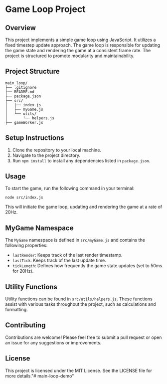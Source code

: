 # Game Loop Project

## Overview
This project implements a simple game loop using JavaScript. It utilizes a fixed timestep update approach. The game loop is responsible for updating the game state and rendering the game at a consistent frame rate. The project is structured to promote modularity and maintainability.

## Project Structure
```
main_loop/
├── .gitignore
├── README.md
├── package.json
├── src/
│   ├── index.js
│   ├── myGame.js
│   └── utils/
│       └── helpers.js
├── gameWorker.js
```

## Setup Instructions
1. Clone the repository to your local machine.
2. Navigate to the project directory.
3. Run `npm install` to install any dependencies listed in `package.json`.

## Usage
To start the game, run the following command in your terminal:
```
node src/index.js
```
This will initiate the game loop, updating and rendering the game at a rate of 20Hz.

## MyGame Namespace
The `MyGame` namespace is defined in `src/myGame.js` and contains the following properties:
- `lastRender`: Keeps track of the last render timestamp.
- `lastTick`: Keeps track of the last update time.
- `tickLength`: Defines how frequently the game state updates (set to 50ms for 20Hz).

## Utility Functions
Utility functions can be found in `src/utils/helpers.js`. These functions assist with various tasks throughout the project, such as calculations and formatting.

## Contributing
Contributions are welcome! Please feel free to submit a pull request or open an issue for any suggestions or improvements.

## License
This project is licensed under the MIT License. See the LICENSE file for more details."# main-loop-demo" 
